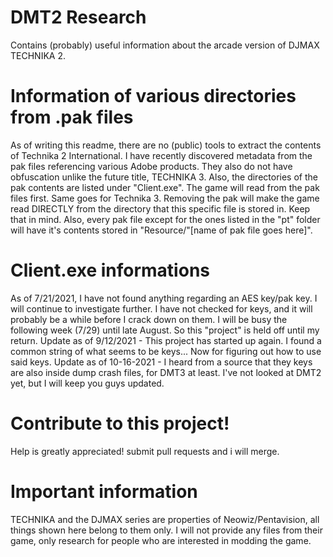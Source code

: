 # DMT2 Research
Contains (probably) useful information about the arcade version of DJMAX TECHNIKA 2.
# Information of various directories from .pak files
As of writing this readme, there are no (public) tools to extract the contents of Technika 2 International. I have recently discovered metadata from the pak files referencing various Adobe products. They also do not have obfuscation unlike the future title, TECHNIKA 3. Also, the directories of the pak contents are listed under "Client.exe". The game will read from the pak files first. Same goes for Technika 3. Removing the pak will make the game read DIRECTLY from the directory that this specific file is stored in. Keep that in mind. Also, every pak file except for the ones listed in the "pt" folder will have it's contents stored in "Resource/"[name of pak file goes here]".
# Client.exe informations
As of 7/21/2021, I have not found anything regarding an AES key/pak key. I will continue to investigate further. I have not checked for keys, and it will probably be a while before I crack down on them. I will be busy the following week (7/29) until late August. So this "project" is held off until my return.
Update as of 9/12/2021 - This project has started up again. I found a common string of what seems to be keys... Now for figuring out how to use said keys. Update as of 10-16-2021 - I heard from a source that they keys are also inside dump crash files, for DMT3 at least. I've not looked at DMT2 yet, but I will keep you guys updated.
# Contribute to this project!
Help is greatly appreciated! submit pull requests and i will merge. 
# Important information
TECHNIKA and the DJMAX series are properties of Neowiz/Pentavision, all things shown here belong to them only. I will not provide any files from their game, only research for people who are interested in modding the game.
